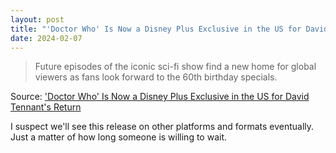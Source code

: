 ```yaml
---
layout: post
title: "'Doctor Who' Is Now a Disney Plus Exclusive in the US for David Tennant's Return"
date: 2024-02-07
---
```


> Future episodes of the iconic sci-fi show find a new home for global
viewers as fans look forward to the 60th birthday specials.

Source: ['Doctor Who' Is Now a Disney Plus Exclusive in the US for David
Tennant's Return](
https://www.cnet.com/culture/entertainment/doctor-who-is-now-a-disney-plus-exclusive-in-the-us-for-david-tennants-return/
)

I suspect we'll see this release on other platforms and formats
eventually.  Just a matter of how long someone is willing to wait.

